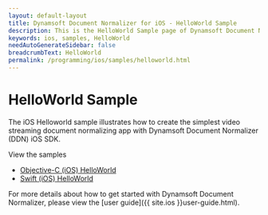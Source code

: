 ```yaml
---
layout: default-layout
title: Dynamsoft Document Normalizer for iOS - HelloWorld Sample
description: This is the HelloWorld Sample page of Dynamsoft Document Normalizer for iOS SDK.
keywords: ios, samples, HelloWorld
needAutoGenerateSidebar: false
breadcrumbText: HelloWorld
permalink: /programming/ios/samples/helloworld.html
---
```


# HelloWorld Sample

The iOS Helloworld sample illustrates how to create the simplest video streaming document normalizing app with Dynamsoft Document Normalizer (DDN) iOS SDK.

View the samples

- <a href="https://github.com/Dynamsoft/document-normalizer-mobile-samples/tree/main/ios/Objective-C/HelloWorld/" target="_blank">Objective-C (iOS) HelloWorld</a>
- <a href="https://github.com/Dynamsoft/document-normalizer-mobile-samples/tree/main/ios/Swift/HelloWorld/" target="_blank">Swift (iOS) HelloWorld</a>

For more details about how to get started with Dynamsoft Document Normalizer, please view the [user guide]({{ site.ios }}user-guide.html).
